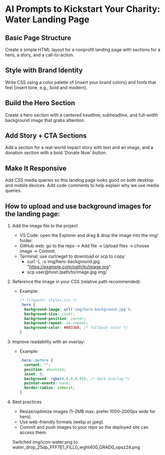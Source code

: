# AI Prompts to Kickstart Your Charity: Water Landing Page

## Basic Page Structure
Create a simple HTML layout for a nonprofit landing page with sections for a hero, a story, and a call-to-action.

## Style with Brand Identity
Write CSS using a color palette of [insert your brand colors] and fonts that feel [insert tone, e.g., bold and modern].

## Build the Hero Section
Create a hero section with a centered headline, subheadline, and full-width background image that grabs attention.

## Add Story + CTA Sections
Add a section for a real-world impact story with text and an image, and a donation section with a bold 'Donate Now' button.

## Make It Responsive
Add CSS media queries so this landing page looks good on both desktop and mobile devices. Add code comments to help explain why we use media queries.

## How to upload and use background images for the landing page:

1. Add the image file to the project
   - VS Code: open the Explorer and drag & drop the image into the img/ folder.
   - GitHub web: go to the repo → Add file → Upload files → choose image → Commit.
   - Terminal: use curl/wget to download or scp to copy:
     - curl -L -o img/hero-background.jpg "https://example.com/path/to/image.jpg"
     - scp user@host:/path/to/image.jpg img/

2. Reference the image in your CSS (relative path recommended):
   - Example:
     ```css
     /* filepath: styles.css */
     .hero {
       background-image: url('img/hero-background.jpg');
       background-size: cover;
       background-position: center;
       background-repeat: no-repeat;
       background-color: #003366; /* fallback color */
     }
     ```

3. Improve readability with an overlay:
   - Example:
     ```css
     .hero::before {
       content: "";
       position: absolute;
       inset: 0;
       background: rgba(0,0,0,0.45); /* dark overlay */
       pointer-events: none;
       border-radius: inherit;
     }
     ```

4. Best practices
   - Resize/optimize images (1–2MB max; prefer 1000–2000px wide for hero).
   - Use web-friendly formats (webp or jpeg).
   - Commit and push images to your repo so the deployed site can access them.

   Switched img/icon-water.png to water_drop_25dp_FFF7E1_FILL0_wght400_GRAD0_opsz24.png
   
